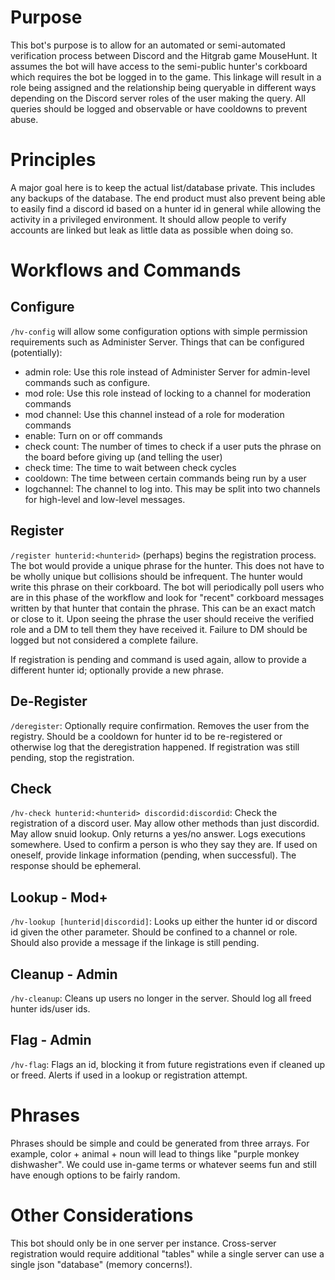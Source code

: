 # Purpose

This bot's purpose is to allow for an automated or semi-automated verification process between Discord and the Hitgrab game MouseHunt. It assumes the bot will have access to the semi-public hunter's corkboard which requires the bot be logged in to the game. This linkage will result in a role being assigned and the relationship being queryable in different ways depending on the Discord server roles of the user making the query. All queries should be logged and observable or have cooldowns to prevent abuse.

# Principles

A major goal here is to keep the actual list/database private. This includes any backups of the database. The end product must also prevent being able to easily find a discord id based on a hunter id in general while allowing the activity in a privileged environment. It should allow people to verify accounts are linked but leak as little data as possible when doing so.

# Workflows and Commands

## Configure

`/hv-config` will allow some configuration options with simple permission requirements such as Administer Server. Things that can be configured (potentially):
- admin role: Use this role instead of Administer Server for admin-level commands such as configure.
- mod role: Use this role instead of locking to a channel for moderation commands
- mod channel: Use this channel instead of a role for moderation commands
- enable: Turn on or off commands
- check count: The number of times to check if a user puts the phrase on the board before giving up (and telling the user)
- check time: The time to wait between check cycles
- cooldown: The time between certain commands being run by a user
- logchannel: The channel to log into. This may be split into two channels for high-level and low-level messages.

## Register

`/register hunterid:<hunterid>` (perhaps) begins the registration process. The bot would provide a unique phrase for the hunter. This does not have to be wholly unique but collisions should be infrequent. The hunter would write this phrase on their corkboard. The bot will periodically poll users who are in this phase of the workflow and look for "recent" corkboard messages written by that hunter that contain the phrase. This can be an exact match or close to it. Upon seeing the phrase the user should receive the verified role and a DM to tell them they have received it. Failure to DM should be logged but not considered a complete failure.

If registration is pending and command is used again, allow to provide a different hunter id; optionally provide a new phrase.

## De-Register

`/deregister`: Optionally require confirmation. Removes the user from the registry. Should be a cooldown for hunter id to be re-registered or otherwise log that the deregistration happened. If registration was still pending, stop the registration.

## Check

`/hv-check hunterid:<hunterid> discordid:discordid`: Check the registration of a discord user. May allow other methods than just discordid. May allow snuid lookup. Only returns a yes/no answer. Logs executions somewhere. Used to confirm a person is who they say they are. If used on oneself, provide linkage information (pending, when successful). The response should be ephemeral.

## Lookup - Mod+

`/hv-lookup [hunterid|discordid]`: Looks up either the hunter id or discord id given the other parameter. Should be confined to a channel or role. Should also provide a message if the linkage is still pending.

## Cleanup - Admin

`/hv-cleanup`: Cleans up users no longer in the server. Should log all freed hunter ids/user ids.

## Flag - Admin

`/hv-flag`: Flags an id, blocking it from future registrations even if cleaned up or freed. Alerts if used in a lookup or registration attempt.

# Phrases

Phrases should be simple and could be generated from three arrays. For example, color + animal + noun will lead to things like "purple monkey dishwasher". We could use in-game terms or whatever seems fun and still have enough options to be fairly random. 

# Other Considerations

This bot should only be in one server per instance. Cross-server registration would require additional "tables" while a single server can use a single json "database" (memory concerns!).
